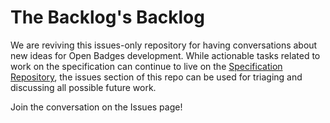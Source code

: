 # The Backlog's Backlog

We are reviving this issues-only repository for having conversations about new ideas for Open Badges development. While actionable tasks related to work on the specification can continue to live on the [Specification Repository](https://github.com/openbadges/openbadges-specification/issues), the issues section of this repo can be used for triaging and discussing all possible future work.

Join the conversation on the Issues page!
